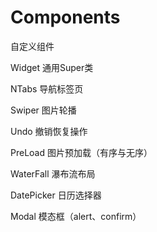 # Components
自定义组件

Widget          通用Super类


NTabs           导航标签页

Swiper          图片轮播

Undo            撤销恢复操作

PreLoad         图片预加载（有序与无序）

WaterFall       瀑布流布局

DatePicker      日历选择器

Modal           模态框（alert、confirm）

